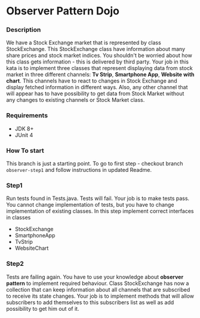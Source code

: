 # Observer Pattern Dojo

### Description
We have a Stock Exchange market that is represented by class StockExchange.
This StockExchange class have information about many share prices and stock market indices.
You shouldn't be worried about how this class gets information - this is delivered by third party. 
Your job in this kata is to implement three classes that represent displaying data from stock market 
in three different channels: **Tv Strip**, **Smartphone App**, **Website with chart**. This channels
have to react to changes in Stock Exchange and display fetched information in different ways. Also,
any other channel that will appear has to have possibility to get data from Stock Market without any 
changes to existing channels or Stock Market class.   
 

### Requirements
 * JDK 8+ 
 * JUnit 4


### How To start
This branch is just a starting point. To go to first step - checkout branch `observer-step1` and 
follow instructions in updated Readme.


### Step1
Run tests found in Tests.java. Tests will fail. 
Your job is to make tests pass. You cannot change implementation of tests, but you have to change
implementation of existing classes. In this step implement correct interfaces in classes
* StockExchange
* SmartphoneApp
* TvStrip
* WebsiteChart

### Step2
Tests are failing again. You have to use your knowledge about **observer pattern**
to implement required behaviour. Class StockExchange has now a collection that can keep information about all 
channels that are subscribed to receive its state changes. Your job is to implement methods that will 
allow subscribers to add themselves to this subscribers list as well as add possibility to get him out of it.

